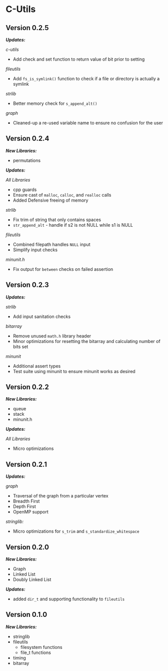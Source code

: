 # C-Utils

## Version 0.2.5

***Updates:***

*c-utils*
* Add check and set function to return value of bit prior to setting

*fileutils*
* Add `fs_is_symlink()` function to check if a file or directory is actually a symlink

*strlib*
* Better memory check for `s_append_alt()`

*graph*
* Cleaned-up a re-used variable name to ensure no confusion for the user


## Version 0.2.4
***New Libraries:***
* permutations

***Updates:***

*All Libraries*
* cpp guards
* Ensure cast of `malloc`, `calloc`, and `realloc` calls
* Added Defensive freeing of memory

*strlib*
* Fix trim of string that only contains spaces
* `str_append_alt` - handle if s2 is not NULL while s1 is NULL

*fileutils*
* Combined filepath handles `NULL` input
* Simplify input checks

*minunit.h*
* Fix output for `between` checks on failed assertion


## Version 0.2.3
***Updates:***

*strlib*
* Add input sanitation checks

*bitarray*
* Remove unused `math.h` library header
* Minor optimizations for resetting the bitarray and calculating number of bits set

*minunit*
* Additional assert types
* Test suite using minunit to ensure minunit works as desired


## Version 0.2.2
***New Libraries:***
* queue
* stack
* minunit.h

***Updates:***

*All Libraries*
* Micro optimizations


## Version 0.2.1
***Updates:***

*graph*
* Traversal of the graph from a particular vertex
* Breadth First
* Depth First
* OpenMP support

*stringlib:*
* Micro optimizations for `s_trim` and `s_standardize_whitespace`


## Version 0.2.0
***New Libraries:***
* Graph
* Linked List
* Doubly Linked List

***Updates:***
* added `dir_t` and supporting functionality to `fileutils`


## Version 0.1.0
***New Libraries:***
* stringlib
* fileutils
    * filesystem functions
    * file_t functions
* timing
* bitarray

